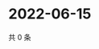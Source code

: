 # 2022-06-15

共 0 条

<!-- BEGIN WEIBO -->
<!-- 最后更新时间 Wed Jun 15 2022 13:17:13 GMT+0800 (China Standard Time) -->

<!-- END WEIBO -->
